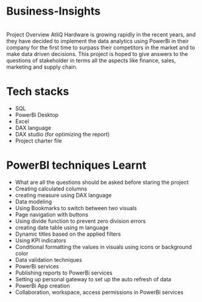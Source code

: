 # Business-Insights
</br>
Project Overview
AtliQ Hardware is growing rapidly in the recent years, and they have decided to implement the data analytics using PowerBi in their company for the first time to surpass their competitors in the market and to make data driven decisions. This project is hoped to give answers to the questions of stakeholder in terms all the aspects like finance, sales, marketing and supply chain.

# Tech stacks
- SQL
- PowerBi Desktop
- Excel
- DAX language
- DAX studio (for optimizing the report)
- Project charter file

# PowerBI techniques Learnt
 - What are all the questions should be asked before staring the project
 - Creating calculated columns
 - creating measure using DAX language
 - Data modeling
 - Using Bookmarks to switch between two visuals
 - Page navigation with buttons
 - Using divide function to prevent zero division errors
 - creating date table using m language
 - Dynamic titles based on the applied filters
 - Using KPI indicators
 - Conditional formatting the values in visuals using icons or background color
 - Data validation techniques
 - PowerBi services
 - Publishing reports to PowerBi services
 - Setting up personal gateway to set up the auto refresh of data
 - PowerBi App creation
 - Collaboration, workspace, access permissions in PowerBi services

